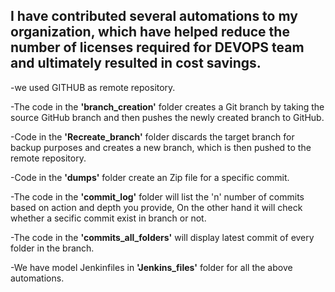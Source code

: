 I have contributed several automations to my organization, which have helped reduce the number of licenses required for DEVOPS team and ultimately resulted in cost savings.
-------------------------------------------------------------------------------------------------------------------------------------------------------------
-we used GITHUB as remote repository. <br>

-The code in the **'branch_creation'** folder creates a Git branch by taking the source GitHub branch and then pushes the newly created branch to GitHub. <br>

-Code in the **'Recreate_branch'** folder discards the target branch for backup purposes and creates a new branch, which is then pushed to the remote repository.<br>

-Code in the **'dumps'** folder create an Zip file for a specific commit.<br>

-The code in the **'commit_log'** folder will list the 'n' number of commits based on action and depth you provide, On the other hand it will check whether a secific commit exist in branch or not.<br>

-The code in the **'commits_all_folders'** will display latest commit of every folder in the branch.<br>

-We have model Jenkinfiles in **'Jenkins_files'** folder for all the above automations.<br>
